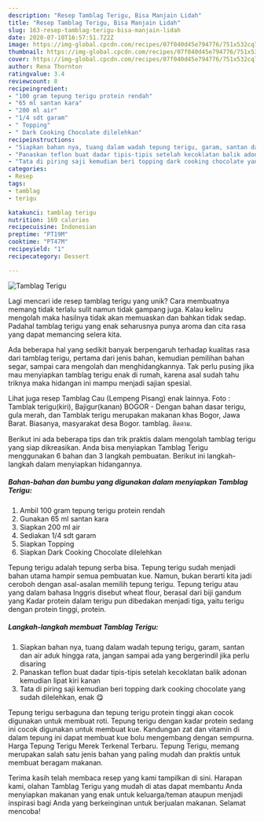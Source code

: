 ```yaml
---
description: "Resep Tamblag Terigu, Bisa Manjain Lidah"
title: "Resep Tamblag Terigu, Bisa Manjain Lidah"
slug: 163-resep-tamblag-terigu-bisa-manjain-lidah
date: 2020-07-10T16:57:51.722Z
image: https://img-global.cpcdn.com/recipes/07f040d45e794776/751x532cq70/tamblag-terigu-foto-resep-utama.jpg
thumbnail: https://img-global.cpcdn.com/recipes/07f040d45e794776/751x532cq70/tamblag-terigu-foto-resep-utama.jpg
cover: https://img-global.cpcdn.com/recipes/07f040d45e794776/751x532cq70/tamblag-terigu-foto-resep-utama.jpg
author: Rena Thornton
ratingvalue: 3.4
reviewcount: 8
recipeingredient:
- "100 gram tepung terigu protein rendah"
- "65 ml santan kara"
- "200 ml air"
- "1/4 sdt garam"
- " Topping"
- " Dark Cooking Chocolate dilelehkan"
recipeinstructions:
- "Siapkan bahan nya, tuang dalam wadah tepung terigu, garam, santan dan air aduk hingga rata, jangan sampai ada yang bergerindil jika perlu disaring"
- "Panaskan teflon buat dadar tipis-tipis setelah kecoklatan balik adonan kemudian lipat kiri kanan"
- "Tata di piring saji kemudian beri topping dark cooking chocolate yang sudah dilelehkan, enak 😋"
categories:
- Resep
tags:
- tamblag
- terigu

katakunci: tamblag terigu 
nutrition: 169 calories
recipecuisine: Indonesian
preptime: "PT19M"
cooktime: "PT47M"
recipeyield: "1"
recipecategory: Dessert

---
```



![Tamblag Terigu](https://img-global.cpcdn.com/recipes/07f040d45e794776/751x532cq70/tamblag-terigu-foto-resep-utama.jpg)

Lagi mencari ide resep tamblag terigu yang unik? Cara membuatnya memang tidak terlalu sulit namun tidak gampang juga. Kalau keliru mengolah maka hasilnya tidak akan memuaskan dan bahkan tidak sedap. Padahal tamblag terigu yang enak seharusnya punya aroma dan cita rasa yang dapat memancing selera kita.

Ada beberapa hal yang sedikit banyak berpengaruh terhadap kualitas rasa dari tamblag terigu, pertama dari jenis bahan, kemudian pemilihan bahan segar, sampai cara mengolah dan menghidangkannya. Tak perlu pusing jika mau menyiapkan tamblag terigu enak di rumah, karena asal sudah tahu triknya maka hidangan ini mampu menjadi sajian spesial.

Lihat juga resep Tamblag Cau (Lempeng Pisang) enak lainnya. Foto : Tamblak terigu(kiri), Bajigur(kanan) BOGOR - Dengan bahan dasar terigu, gula merah, dan Tamblak terigu merupakan makanan khas Bogor, Jawa Barat. Biasanya, masyarakat desa Bogor. tamblag. ติดตาม.


Berikut ini ada beberapa tips dan trik praktis dalam mengolah tamblag terigu yang siap dikreasikan. Anda bisa menyiapkan Tamblag Terigu menggunakan 6 bahan dan 3 langkah pembuatan. Berikut ini langkah-langkah dalam menyiapkan hidangannya.

<!--inarticleads1-->

##### Bahan-bahan dan bumbu yang digunakan dalam menyiapkan Tamblag Terigu:

1. Ambil 100 gram tepung terigu protein rendah
1. Gunakan 65 ml santan kara
1. Siapkan 200 ml air
1. Sediakan 1/4 sdt garam
1. Siapkan  Topping
1. Siapkan  Dark Cooking Chocolate dilelehkan


Tepung terigu adalah tepung serba bisa. Tepung terigu sudah menjadi bahan utama hampir semua pembuatan kue. Namun, bukan berarti kita jadi ceroboh dengan asal-asalan memilih tepung terigu. Tepung terigu atau yang dalam bahasa Inggris disebut wheat flour, berasal dari biji gandum yang Kadar protein dalam terigu pun dibedakan menjadi tiga, yaitu terigu dengan protein tinggi, protein. 

<!--inarticleads2-->

##### Langkah-langkah membuat Tamblag Terigu:

1. Siapkan bahan nya, tuang dalam wadah tepung terigu, garam, santan dan air aduk hingga rata, jangan sampai ada yang bergerindil jika perlu disaring
1. Panaskan teflon buat dadar tipis-tipis setelah kecoklatan balik adonan kemudian lipat kiri kanan
1. Tata di piring saji kemudian beri topping dark cooking chocolate yang sudah dilelehkan, enak 😋


Tepung terigu serbaguna dan tepung terigu protein tinggi akan cocok digunakan untuk membuat roti. Tepung terigu dengan kadar protein sedang ini cocok digunakan untuk membuat kue. Kandungan zat dan vitamin di dalam tepung ini dapat membuat kue bolu mengembang dengan sempurna. Harga Tepung Terigu Merek Terkenal Terbaru. Tepung Terigu, memang merupakan salah satu jenis bahan yang paling mudah dan praktis untuk membuat beragam makanan. 

Terima kasih telah membaca resep yang kami tampilkan di sini. Harapan kami, olahan Tamblag Terigu yang mudah di atas dapat membantu Anda menyiapkan makanan yang enak untuk keluarga/teman ataupun menjadi inspirasi bagi Anda yang berkeinginan untuk berjualan makanan. Selamat mencoba!

